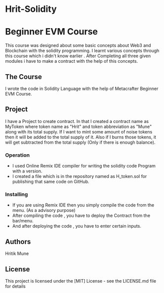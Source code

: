 # Hrit-Solidity
#  Beginner EVM Course
This course was designed about some basic concepts about Web3 and Blockchain with the solidity programming. 
I learnt various concepts through this course which i didn't know  earlier .
After Completing all three given modules i have to make a contract with the help of this concepts.

## The Course 
I wrote the code in Solidity Language with the help of Metacrafter Beginner EVM Course.


## Project
I have a Project to create contract. In that I created a contract name as MyToken where token name as "Hrit" and token abbreviation as "Mune" along with its total supply. If I want to mint some amount of noise tokens then it will be added to the total supply of it. Also if I burns those tokens, it will get subtracted from the total supply (Only if there is enough balance).

### Operation 

* I used Online Remix IDE compiler for writing the solidity code Program with a version.
* I created a file which is in the repository named as H_token.sol for publishing that same code on GitHub.

### Installing

* If you are using Remix IDE then you simply compile the code from the  menu. (As a advisory purpose)
* After compiling the code , you have to deploy the Contract from the bar/menu.
* And after deploying the code , you have to enter certain inputs. 

## Authors
Hritik Mune

## License
This project is licensed under the [MIT] License - see the LICENSE.md file for details
